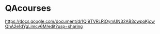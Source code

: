 # QAcourses
https://docs.google.com/document/d/1Qi9TVRLRiOymUN32AB3owpoKjcwQhA2e1dYgLimcv6M/edit?usp=sharing
